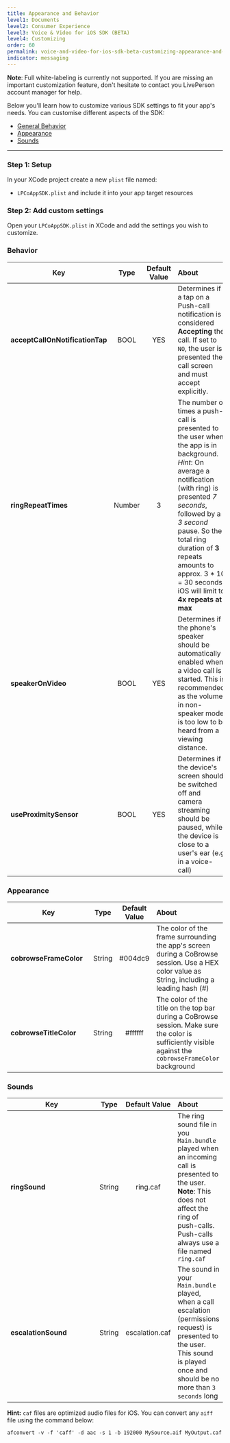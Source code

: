 ```yaml
---
title: Appearance and Behavior
level1: Documents
level2: Consumer Experience
level3: Voice & Video for iOS SDK (BETA)
level4: Customizing
order: 60
permalink: voice-and-video-for-ios-sdk-beta-customizing-appearance-and-behavior.html
indicator: messaging
---
```

**Note**: Full white-labeling is currently not supported. If you are missing an important customization feature, don't hesitate to contact you LivePerson account manager for help.

Below you'll learn how to customize various SDK settings to fit your app's needs. You can customise different aspects of the SDK:

   * [General Behavior](consumer-experience-voice-video-ios-appearance-behavior.html#behavior)
   * [Appearance](consumer-experience-voice-video-ios-appearance-behavior.html#appearance)
   * [Sounds](consumer-experience-voice-video-ios-appearance-behavior.html#sounds)

***

### Step 1: Setup

In your XCode project create a new `plist` file named:

  * `LPCoAppSDK.plist` and include it into your app target resources

### Step 2: Add custom settings

Open your `LPCoAppSDK.plist` in XCode and add the settings you wish to customize.

### Behavior
<style>
td:first-child {
  width: 200px!important;
}
</style>

| Key        | Type | Default Value | About  |
| ------------- |:-------------:|:-------------:|:-----|
|  **acceptCallOnNotificationTap** | BOOL  | YES  | Determines if a tap on a Push-call notification is considered **Accepting** the call. If set to `NO`, the user is presented the call screen and must accept explicitly. |
| **ringRepeatTimes** | Number | 3 | The number of times a push-call is presented to the user when the app is in background. _Hint_: On average a notification (with ring) is presented _7 seconds_, followed by a _3 second_ pause. So the total ring duration of **3** repeats amounts to approx. 3 * 10 = 30 seconds. iOS will limit to **4x repeats at max** |
| **speakerOnVideo** | BOOL | YES | Determines if the phone's speaker should be automatically enabled when a video call is started. This is recommended, as the volume in non-speaker mode is too low to be heard from a viewing distance. |
| **useProximitySensor** | BOOL | YES | Determines if the device's screen should be switched off and camera streaming should be paused, while the device is close to a user's ear (e.g. in a voice-call)  |

### Appearance

| Key        | Type | Default Value | About  |
| ------------- |:-------------:|:-------------:|:-----|
|  **cobrowseFrameColor** | String  | #004dc9   | The color of the frame surrounding the app's screen during a CoBrowse session. Use a HEX color value as String, including a leading hash (#) |
| **cobrowseTitleColor** | String | #ffffff | The color of the title on the top bar during a CoBrowse session. Make sure the color is sufficiently visible against the `cobrowseFrameColor` background |

### Sounds

| Key        | Type | Default Value | About  |
| ------------- |:-------------:|:-------------:|:-----|
|  **ringSound** | String  | ring.caf   | The ring sound file in you `Main.bundle` played when an incoming call is presented to the user. __Note__: This does not affect the ring of push-calls. Push-calls always use a file named `ring.caf` |
| **escalationSound** | String | escalation.caf | The sound in your `Main.bundle` played, when a call escalation (permissions request) is presented to the user. This sound is played once and should be no more than `3 seconds` long |

**Hint:** `caf` files are optimized audio files for iOS. You can convert any `aiff` file using the command below:

`afconvert -v -f 'caff' -d aac -s 1 -b 192000 MySource.aif MyOutput.caf`
